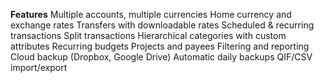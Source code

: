 **Features**
Multiple accounts, multiple currencies
Home currency and exchange rates
Transfers with downloadable rates
Scheduled & recurring transactions
Split transactions
Hierarchical categories with custom attributes
Recurring budgets
Projects and payees
Filtering and reporting
Cloud backup (Dropbox, Google Drive)
Automatic daily backups
QIF/CSV import/export

